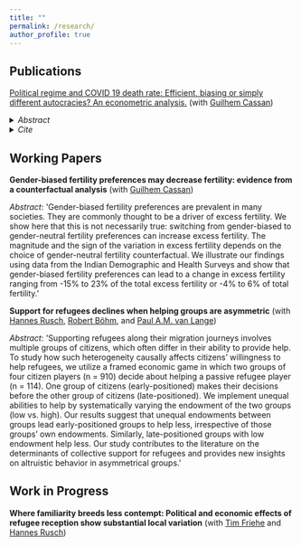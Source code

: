 ```yaml
---
title: ""
permalink: /research/
author_profile: true
---
```


## Publications

[Political regime and COVID 19 death rate: Efficient, biasing or simply different autocracies? An econometric analysis.](https://doi.org/10.1016/j.ssmph.2021.100912) (with [Guilhem Cassan](https://perso.unamur.be/~gcassan/))

<details>
<summary><em>Abstract</em></summary> 
'The difference in COVID 19 death rates across political regimes has caught a lot of attention. The “efficient autocracy” view suggests that autocracies may be more efficient at putting in place policies that contain COVID 19 spread. On the other hand, the “biasing autocracy” view underlines that autocracies may be under reporting their COVID 19 data. We use fixed effect panel regression methods to discriminate between the two sides of the debate. Our results present a more nuanced picture: once pre-determined characteristics of countries are accounted for, COVID 19 death rates equalize across political regimes during the first months of the pandemic, but remain largely different a year into the pandemic. This emphasizes that early differences across political regimes were mainly due to omitted variable bias, whereas later differences are likely due to data manipulation by autocracies. A year into the pandemic, we estimate that this data manipulation may have hidden approximately 400,000 deaths worldwide.' 
</details>

<details>
<summary><em>Cite</em></summary>
Cassan, G., & Van Steenvoort, M. (2021). Political regime and COVID 19 death rate: Efficient, biasing or simply different autocracies? An econometric analysis. SSM-Population Health, 16, 100912.
</details>

## Working Papers

**Gender-biased fertility preferences may decrease fertility: evidence from a counterfactual analysis** (with [Guilhem Cassan](https://perso.unamur.be/~gcassan/))

*Abstract*: 'Gender-biased fertility preferences are prevalent in many societies. They are commonly thought to be a driver of excess fertility. We show here that this is not necessarily true: switching from gender-biased to gender-neutral fertility preferences can increase excess fertility.  The magnitude and the sign of the variation in excess fertility depends on the choice of gender-neutral fertility counterfactual. We illustrate our findings using data from the Indian Demographic and Health Surveys and show that gender-biased fertility preferences can lead to a change in excess fertility ranging from -15% to 23% of the total excess fertility or -4% to 6% of total fertility.' 

**Support for refugees declines when helping groups are asymmetric** (with [Hannes Rusch](https://hrusch.de/), [Robert Böhm](https://robertboehm.info/), and [Paul A.M. van Lange](https://www.paulvanlange.com/))

*Abstract*: 'Supporting refugees along their migration journeys involves multiple groups of citizens, which often differ in their ability to provide help. To study how such heterogeneity causally affects citizens’ willingness to help refugees, we utilize a framed economic game in which two groups of four citizen players (n = 910) decide about helping a passive refugee player (n = 114). One group of citizens (early-positioned) makes their decisions before the other group of citizens (late-positioned). We implement unequal abilities to help by systematically varying the endowment of the two groups (low vs. high).
Our results suggest that unequal endowments between groups lead early-positioned groups to help less, irrespective of those groups’ own endowments. Similarly, late-positioned groups with low endowment help less. Our study contributes to the literature on the determinants of collective support for refugees and provides new insights on altruistic behavior in asymmetrical groups.' 

## Work in Progress

**Where familiarity breeds less contempt: Political and economic effects of refugee reception show substantial local variation** (with [Tim Friehe](https://www.uni-marburg.de/en/fb02/research-groups/economics/fiwi/team/prof-dr-tim-friehe) and [Hannes Rusch](https://hrusch.de/))
